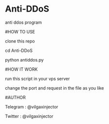 # Anti-DDoS
anti ddos program


#HOW TO USE

clone this repo

cd Anti-DDoS

python antiddos.py

#HOW IT WORK

run this script in your vps server

change the port and request in the file as you like

#AUTHOR

Telegram : @vilgaxinjector

Twitter : @vilgaxinjector
